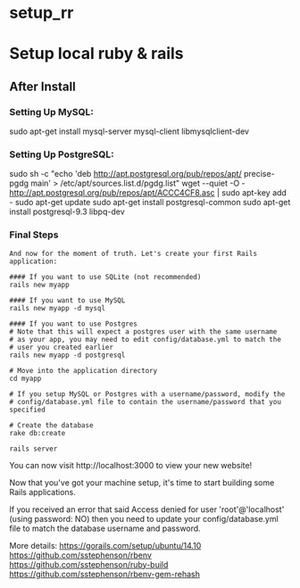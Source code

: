 # setup_rr

# Setup local ruby &amp; rails

## After Install

### Setting Up MySQL:
sudo apt-get install mysql-server mysql-client libmysqlclient-dev

### Setting Up PostgreSQL:
sudo sh -c "echo 'deb http://apt.postgresql.org/pub/repos/apt/ precise-pgdg main' > /etc/apt/sources.list.d/pgdg.list"
wget --quiet -O - http://apt.postgresql.org/pub/repos/apt/ACCC4CF8.asc | sudo apt-key add -
sudo apt-get update
sudo apt-get install postgresql-common
sudo apt-get install postgresql-9.3 libpq-dev

### Final Steps
```
And now for the moment of truth. Let's create your first Rails application:

#### If you want to use SQLite (not recommended)
rails new myapp

#### If you want to use MySQL
rails new myapp -d mysql

#### If you want to use Postgres
# Note that this will expect a postgres user with the same username
# as your app, you may need to edit config/database.yml to match the
# user you created earlier
rails new myapp -d postgresql

# Move into the application directory
cd myapp

# If you setup MySQL or Postgres with a username/password, modify the
# config/database.yml file to contain the username/password that you specified

# Create the database
rake db:create

rails server

```
You can now visit http://localhost:3000 to view your new website!

Now that you've got your machine setup, it's time to start building some Rails applications.

If you received an error that said Access denied for user 'root'@'localhost' (using password: NO) then you need to update your config/database.yml file to match the database username and password.


More details:
  https://gorails.com/setup/ubuntu/14.10
  https://github.com/sstephenson/rbenv
  https://github.com/sstephenson/ruby-build
  https://github.com/sstephenson/rbenv-gem-rehash
